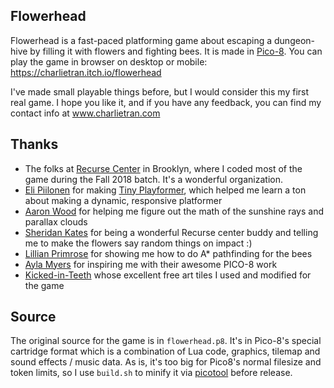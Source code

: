 Flowerhead
----------
Flowerhead is a fast-paced platforming game about escaping a dungeon-hive by
filling it with flowers and fighting bees. It is made in [Pico-8][1]. You
can play the game in browser on desktop or mobile:
https://charlietran.itch.io/flowerhead

[1]: https://www.lexaloffle.com/pico-8.php

I've made small playable things before, but I would consider this my first real game.
I hope you like it, and if you have any feedback, you can find my contact info
at www.charlietran.com

Thanks
------
* The folks at [Recurse Center](https://www.recurse.com/) in Brooklyn, where I 
  coded most of the game during the Fall 2018 batch. It's a wonderful organization.
* [Eli Piilonen](https://twitter.com/2darray) for making [Tiny
  Playformer](https://2darray.itch.io/tinyplatformer), which helped me learn a
  ton about making a dynamic, responsive platformer
* [Aaron Wood](https://github.com/itscomputers) for helping me figure out the
  math of the sunshine rays and parallax clouds
* [Sheridan Kates](https://github.com/sheridanvk) for being a wonderful Recurse
  center buddy and telling me to make the flowers say random things on impact :)
* [Lillian Primrose](https://twitter.com/id_load_error) for showing me how to do
  A\* pathfinding for the bees
* [Ayla Myers](https://brid.gs) for inspiring me with their awesome PICO-8 work 
* [Kicked-in-Teeth](https://kicked-in-teeth.itch.io/pico-8-tiles) whose
  excellent free art tiles I used and modified for the game

Source
------
The original source for the game is in `flowerhead.p8`. It's in Pico-8's special
cartridge format which is a combination of Lua code, graphics, tilemap and sound
effects / music data. As is, it's too big for Pico8's normal filesize and token
limits, so I use `build.sh` to minify it via
[picotool](https://github.com/dansanderson/picotool) before release.


